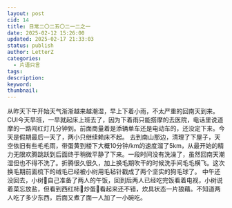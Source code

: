```yaml
---
layout: post
cid: 14
title: 日常二〇二五〇二一二之一
date: 2025-02-12 15:26:00
updated: 2025-02-17 21:33:03
status: publish
author: LetterZ
categories: 
  - 片语只言
tags: 
description: 
keyword: 
thumbnail: 
---
```



从昨天下午开始天气渐渐越来越潮湿，早上下着小雨，不太严重的回南天到来。
CUI今天早班，一早就起床上班去了，因为下着雨只能搭摩的去医院，电话里说道摩的一路闯红灯几分钟到。前面商量着是添辆单车还是电动车的，还没定下来。今天是假期最后一天了，两小只继续赖床不起。
去到南山那边，清理了下屋子，天空依旧有些毛毛雨，带蛋黄到楼下大概10分钟/km的速度溜了5km，从最开始的精力无限欢腾跳跃到后面终于稍微平静了下来。一段时间没有洗澡了，虽然回南天潮湿但也不得不洗了。折腾很久很久，加上换毛期吹干的时候洗手间毛毛横飞。这次换毛期前面梳下的绒毛已经被小树用毛毡针戳成了两个坚实的狗毛球了。
中午还没回去，小树🌳自己准备了两人的午饭，回到后两人已经吃完饭看着电视，小树说着菜忘放盐，但看到西红柿🍅炒蛋🥚看起来还不错，炊具状态一片狼藉。不知道两人吃了多少东西，后面又煮了面一人加了一小碗吃。
